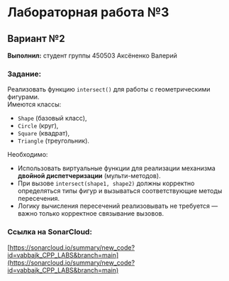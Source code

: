 # Лабораторная работа №3
## Вариант №2

**Выполнил:** студент группы 450503 Аксёненко Валерий

### Задание:
Реализовать функцию `intersect()` для работы с геометрическими фигурами.  
Имеются классы:
- `Shape` (базовый класс),
- `Circle` (круг),
- `Square` (квадрат),
- `Triangle` (треугольник).

Необходимо:
- Использовать виртуальные функции для реализации механизма **двойной диспетчеризации** (мульти-методов).  
- При вызове `intersect(shape1, shape2)` должны корректно определяться типы фигур и вызываться соответствующие методы пересечения.
- Логику вычисления пересечений реализовывать не требуется — важно только корректное связывание вызовов.

### Ссылка на SonarCloud:
[https://sonarcloud.io/summary/new_code?id=vabbajk_CPP_LABS&branch=main](https://sonarcloud.io/summary/new_code?id=vabbajk_CPP_LABS&branch=main)

